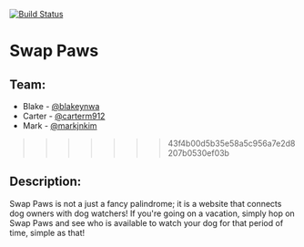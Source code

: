 [![Build Status](https://travis-ci.org/blakeynwa/swappaws.svg?branch=master)](https://travis-ci.org/blakeynwa/swappaws)

# Swap Paws

## Team:
- Blake - [@blakeynwa](https://github.com/blakeynwa)
- Carter - [@carterm912](https://github.com/carterm912)
- Mark - [@markjnkim](https://github.com/markjnkim)
>>>>>>> 43f4b00d5b35e58a5c956a7e2d8207b0530ef03b

## Description:
Swap Paws is not a just a fancy palindrome; it is a website that connects dog owners with dog watchers! If you're going on a vacation, simply hop on Swap Paws and see who is available to watch your dog for that period of time, simple as that!
